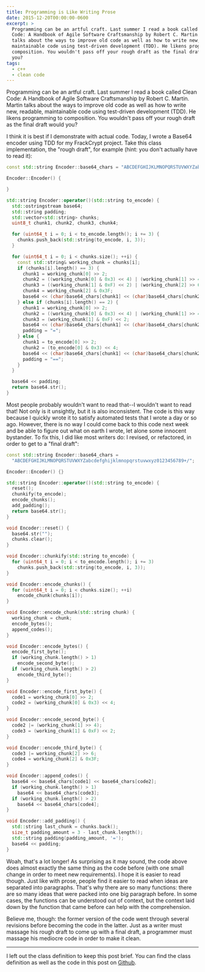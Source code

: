 ```yaml
---
title: Programming is Like Writing Prose
date: 2015-12-20T00:00:00-0600
excerpt: >
  Programming can be an artful craft. Last summer I read a book called Clean
  Code: A Handbook of Agile Software Craftsmanship by Robert C. Martin. Martin
  talks about the ways to improve old code as well as how to write new, readable,
  maintainable code using test-driven development (TDD). He likens programming to
  composition. You wouldn't pass off your rough draft as the final draft would
  you?
tags:
  - c++
  - clean code
---
```


Programming can be an artful craft. Last summer I read a book called Clean
Code: A Handbook of Agile Software Craftsmanship by Robert C. Martin. Martin
talks about the ways to improve old code as well as how to write new, readable,
maintainable code using test-driven development (TDD). He likens programming to
composition. You wouldn't pass off your rough draft as the final draft would
you?

I think it is best if I demonstrate with actual code. Today, I wrote a Base64
encoder using TDD for my FrackCrypt project. Take this class implementation,
the "rough draft", for example (hint: you don't actually have to read it):

```cpp
const std::string Encoder::base64_chars = "ABCDEFGHIJKLMNOPQRSTUVWXYZabcdefghijklmnopqrstuvwxyz0123456789+/";

Encoder::Encoder() {

}

std::string Encoder::operator()(std::string to_encode) {
  std::ostringstream base64;
  std::string padding;
  std::vector<std::string> chunks;
  uint8_t chunk1, chunk2, chunk3, chunk4;

  for (uint64_t i = 0; i < to_encode.length(); i += 3) {
    chunks.push_back(std::string(to_encode, i, 3));
  }

  for (uint64_t i = 0; i < chunks.size(); ++i) {
    const std::string& working_chunk = chunks[i];
    if (chunks[i].length() == 3) {
      chunk1 = working_chunk[0] >> 2;
      chunk2 = ((working_chunk[0] & 0x3) << 4) | (working_chunk[1] >> 4);
      chunk3 = ((working_chunk[1] & 0xF) << 2) | (working_chunk[2] >> 6);
      chunk4 = working_chunk[2] & 0x3F;
      base64 << (char)base64_chars[chunk1] << (char)base64_chars[chunk2] << (char)base64_chars[chunk3] << (char)base64_chars[chunk4];
    } else if (chunks[i].length() == 2) {
      chunk1 = working_chunk[0] >> 2;
      chunk2 = ((working_chunk[0] & 0x3) << 4) | (working_chunk[1] >> 4);
      chunk3 = (working_chunk[1] & 0xF) << 2;
      base64 << (char)base64_chars[chunk1] << (char)base64_chars[chunk2] << (char)base64_chars[chunk3];
      padding = "=";
    } else {
      chunk1 = to_encode[0] >> 2;
      chunk2 = (to_encode[0] & 0x3) << 4;
      base64 << (char)base64_chars[chunk1] << (char)base64_chars[chunk2];
      padding = "==";
    }
  }

  base64 << padding;
  return base64.str();
}
```

Most people probably wouldn't want to read that--I wouldn't want to read that!
Not only is it unsightly, but it is also inconsistent. The code is this way
because I quickly wrote it to satisfy automated tests that I wrote a day or so
ago. However, there is no way I could come back to this code next week and be
able to figure out what on earth I wrote, let alone some innocent bystander. To
fix this, I did like most writers do: I revised, or refactored, in order to get
to a "final draft":

```cpp
const std::string Encoder::base64_chars =
  "ABCDEFGHIJKLMNOPQRSTUVWXYZabcdefghijklmnopqrstuvwxyz0123456789+/";

Encoder::Encoder() {}

std::string Encoder::operator()(std::string to_encode) {
  reset();
  chunkify(to_encode);
  encode_chunks();
  add_padding();
  return base64.str();
}

void Encoder::reset() {
  base64.str("");
  chunks.clear();
}

void Encoder::chunkify(std::string to_encode) {
  for (uint64_t i = 0; i < to_encode.length(); i += 3)
    chunks.push_back(std::string(to_encode, i, 3));
}

void Encoder::encode_chunks() {
  for (uint64_t i = 0; i < chunks.size(); ++i)
    encode_chunk(chunks[i]);
}

void Encoder::encode_chunk(std::string chunk) {
  working_chunk = chunk;
  encode_bytes();
  append_codes();
}

void Encoder::encode_bytes() {
  encode_first_byte();
  if (working_chunk.length() > 1)
    encode_second_byte();
  if (working_chunk.length() > 2)
    encode_third_byte();
}

void Encoder::encode_first_byte() {
  code1 = working_chunk[0] >> 2;
  code2 = (working_chunk[0] & 0x3) << 4;
}

void Encoder::encode_second_byte() {
  code2 |= (working_chunk[1] >> 4);
  code3 = (working_chunk[1] & 0xF) << 2;
}

void Encoder::encode_third_byte() {
  code3 |= working_chunk[2] >> 6;
  code4 = working_chunk[2] & 0x3F;
}

void Encoder::append_codes() {
  base64 << base64_chars[code1] << base64_chars[code2];
  if (working_chunk.length() > 1)
    base64 << base64_chars[code3];
  if (working_chunk.length() > 2)
    base64 << base64_chars[code4];
}

void Encoder::add_padding() {
  std::string last_chunk = chunks.back();
  size_t padding_amount = 3 - last_chunk.length();
  std::string padding(padding_amount, '=');
  base64 << padding;
}
```

Woah, that's a lot longer! As surprising as it may sound, the code above does
almost exactly the same thing as the code before (with one small change in
order to meet new requirements). I hope it is easier to read though. Just like
with prose, people find it easier to read when ideas are separated into
paragraphs. That's why there are so many functions: there are so many ideas
that were packed into one big paragraph before. In some cases, the functions
can be understood out of context, but the context laid down by the function
that came before can help with the comprehension.

Believe me, though: the former version of the code went through several
revisions before becoming the code in the latter. Just as a writer must massage
his rough draft to come up with a final draft, a programmer must massage his
mediocre code in order to make it clean.

---

I left out the class definition to keep this post brief. You can find the class
definition as well as the code in this post on
[Github](https://github.com/Towerism/FrackCrypt/tree/develop/frackcrypt/tools/base64).
